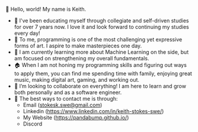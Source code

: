 👋 Hello, world!  My name is Keith.
-  🧠 I've been educating myself through collegiate and self-driven studies for over 7 years now.  I love it and look forward to continuing my studies every day!
-  🎨 To me, programming is one of the most challenging yet expressive forms of art.  I aspire to make masterpieces one day.
-  🌱 I am currently learning more about Machine Learning on the side, but am focused on strengthening my overall fundamentals.
-  🏠 When I am not honing my programming skills and figuring out ways to apply them, you can find me spending time with family, enjoying great music, making digital art, gaming, and working out.
-  🤝 I’m looking to collaborate on everything!  I am here to learn and grow both personally and as a software engineer.
-  📨 The best ways to contact me is through:
   - Email (stokesk.swe@gmail.com) 
   - Linkedin (https://www.linkedin.com/in/keith-stokes-swe/)
   - My Website (https://pandabump.github.io/)
   - Discord 

<!---
PandaBump/PandaBump is a ✨ special ✨ repository because its `README.md` (this file) appears on your GitHub profile.
You can click the Preview link to take a look at your changes.
--->
